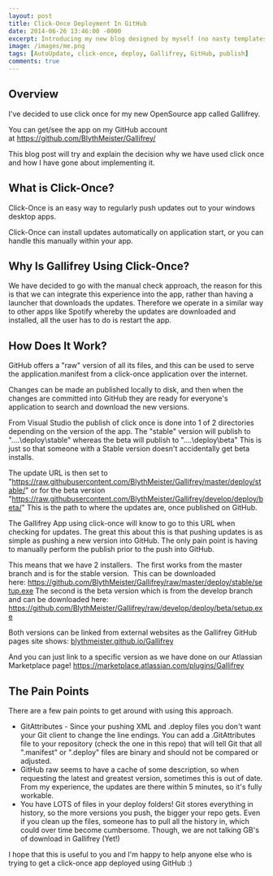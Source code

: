 ```yaml
---
layout: post
title: Click-Once Deployment In GitHub
date: 2014-06-26 13:46:00 -0000
excerpt: Introducing my new blog designed by myself (no nasty templates!) and hosted in GitHub Pages
image: /images/me.png
tags: [AutoUpdate, click-once, deploy, Gallifrey, GitHub, publish]
comments: true
---
```


## Overview 

I've decided to use click once for my new OpenSource app called Gallifrey.

You can get/see the app on my GitHub account at <https://github.com/BlythMeister/Gallifrey/>

This blog post will try and explain the decision why we have used click once and how I have gone about implementing it.

## What is Click-Once?

Click-Once is an easy way to regularly push updates out to your windows desktop apps.

Click-Once can install updates automatically on application start, or you can handle this manually within your app.

## Why Is Gallifrey Using Click-Once?

We have decided to go with the manual check approach, the reason for this is that we can integrate this experience into the app, rather than having a launcher that downloads the updates.
Therefore we operate in a similar way to other apps like Spotify whereby the updates are downloaded and installed, all the user has to do is restart the app.

## How Does It Work?

GitHub offers a "raw" version of all its files, and this can be used to serve the application.manifest from a click-once application over the internet.

Changes can be made an published locally to disk, and then when the changes are committed into GitHub they are ready for everyone's application to search and download the new versions.

From Visual Studio the publish of click once is done into 1 of 2 directories depending on the version of the app.
The "stable" version will publish to "..\..\deploy\stable\" whereas the beta will publish to "..\..\deploy\beta\"
This is just so that someone with a Stable version doesn't accidentally get beta installs.

The update URL is then set to "<https://raw.githubusercontent.com/BlythMeister/Gallifrey/master/deploy/stable/>" or for the beta version "<https://raw.githubusercontent.com/BlythMeister/Gallifrey/develop/deploy/beta/>"
This is the path to where the updates are, once published on GitHub.

The Gallifrey App using click-once will know to go to this URL when checking for updates. The great this about this is that pushing updates is as simple as pushing a new version into GitHub.
The only pain point is having to manually perform the publish prior to the push into GitHub.

This means that we have 2 installers.  The first works from the master branch and is for the stable version.  This can be downloaded here: <https://github.com/BlythMeister/Gallifrey/raw/master/deploy/stable/setup.exe>
The second is the beta version which is from the develop branch and can be downloaded here: <https://github.com/BlythMeister/Gallifrey/raw/develop/deploy/beta/setup.exe>

Both versions can be linked from external websites as the Gallifrey GitHub pages site shows: [blythmeister.github.io/Gallifrey](http://blythmeister.github.io/Gallifrey/)

And you can just link to a specific version as we have done on our Atlassian Marketplace page!
<https://marketplace.atlassian.com/plugins/Gallifrey>

## The Pain Points

There are a few pain points to get around with using this approach.

- GitAttributes - Since your pushing XML and .deploy files you don't want your Git client to change the line endings. You can add a .GitAttributes file to your repository (check the one in this repo) that will tell Git that all ".manifest" or ".deploy" files are binary and should not be compared or adjusted.
- GitHub raw seems to have a cache of some description, so when requesting the latest and greatest version, sometimes this is out of date. From my experience, the updates are there within 5 minutes, so it's fully workable.
- You have LOTS of files in your deploy folders! Git stores everything in history, so the more versions you push, the bigger your repo gets. Even if you clean up the files, someone has to pull all the history in, which could over time become cumbersome. Though, we are not talking GB's of download in Gallifrey (Yet!)

I hope that this is useful to you and I'm happy to help anyone else who is trying to get a click-once app deployed using GitHub :)
